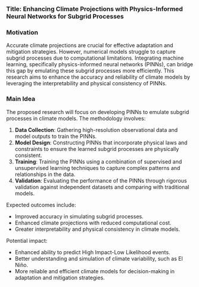 ### Title: Enhancing Climate Projections with Physics-Informed Neural Networks for Subgrid Processes

### Motivation
Accurate climate projections are crucial for effective adaptation and mitigation strategies. However, numerical models struggle to capture subgrid processes due to computational limitations. Integrating machine learning, specifically physics-informed neural networks (PINNs), can bridge this gap by emulating these subgrid processes more efficiently. This research aims to enhance the accuracy and reliability of climate models by leveraging the interpretability and physical consistency of PINNs.

### Main Idea
The proposed research will focus on developing PINNs to emulate subgrid processes in climate models. The methodology involves:
1. **Data Collection**: Gathering high-resolution observational data and model outputs to train the PINNs.
2. **Model Design**: Constructing PINNs that incorporate physical laws and constraints to ensure the learned subgrid processes are physically consistent.
3. **Training**: Training the PINNs using a combination of supervised and unsupervised learning techniques to capture complex patterns and relationships in the data.
4. **Validation**: Evaluating the performance of the PINNs through rigorous validation against independent datasets and comparing with traditional models.

Expected outcomes include:
- Improved accuracy in simulating subgrid processes.
- Enhanced climate projections with reduced computational cost.
- Greater interpretability and physical consistency in climate models.

Potential impact:
- Enhanced ability to predict High Impact-Low Likelihood events.
- Better understanding and simulation of climate variability, such as El Niño.
- More reliable and efficient climate models for decision-making in adaptation and mitigation strategies.